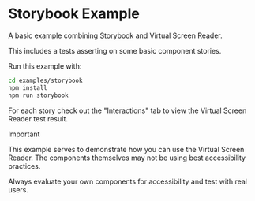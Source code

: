 # Storybook Example

A basic example combining [Storybook](https://storybook.js.org/) and Virtual Screen Reader.

This includes a tests asserting on some basic component stories.

Run this example with:

```bash
cd examples/storybook
npm install
npm run storybook
```

For each story check out the "Interactions" tab to view the Virtual Screen Reader test result.

> [!IMPORTANT]
> This example serves to demonstrate how you can use the Virtual Screen Reader. The components themselves may not be using best accessibility practices.
>
> Always evaluate your own components for accessibility and test with real users.
